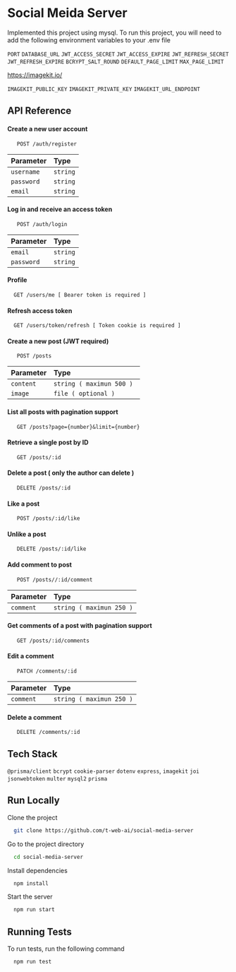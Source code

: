 # Social Meida Server

Implemented this project using mysql.
To run this project, you will need to add the following environment variables to your .env file

`PORT`
`DATABASE_URL`
`JWT_ACCESS_SECRET`
`JWT_ACCESS_EXPIRE`
`JWT_REFRESH_SECRET`
`JWT_REFRESH_EXPIRE`
`BCRYPT_SALT_ROUND`
`DEFAULT_PAGE_LIMIT`
`MAX_PAGE_LIMIT`

https://imagekit.io/

`IMAGEKIT_PUBLIC_KEY`
`IMAGEKIT_PRIVATE_KEY`
`IMAGEKIT_URL_ENDPOINT`

## API Reference

#### Create a new user account

```text
   POST /auth/register
```

| Parameter  | Type     |
| :--------- | :------- |
| `username` | `string` |
| `password` | `string` |
| `email`    | `string` |

#### Log in and receive an access token

```text
   POST /auth/login
```

| Parameter  | Type     |
| :--------- | :------- |
| `email`    | `string` |
| `password` | `string` |

#### Profile

```text
  GET /users/me [ Bearer token is required ]
```

#### Refresh access token

```text
  GET /users/token/refresh [ Token cookie is required ]
```

#### Create a new post (JWT required)

```text
   POST /posts
```

| Parameter | Type                      |
| :-------- | :------------------------ |
| `content` | `string ( maximun 500 ) ` |
| `image`   | `file ( optional )`       |

#### List all posts with pagination support

```text
   GET /posts?page={number}&limit={number}
```

#### Retrieve a single post by ID

```text
   GET /posts/:id
```

#### Delete a post ( only the author can delete )

```text
   DELETE /posts/:id
```

#### Like a post

```text
   POST /posts/:id/like
```

#### Unlike a post

```text
   DELETE /posts/:id/like
```

#### Add comment to post

```text
   POST /posts//:id/comment
```

| Parameter | Type                     |
| :-------- | :----------------------- |
| `comment` | `string ( maximun 250 )` |

#### Get comments of a post with pagination support

```text
   GET /posts/:id/comments
```

#### Edit a comment

```text
   PATCH /comments/:id
```

| Parameter | Type                     |
| :-------- | :----------------------- |
| `comment` | `string ( maximun 250 )` |

#### Delete a comment

```text
   DELETE /comments/:id
```

## Tech Stack

`@prisma/client` `bcrypt` `cookie-parser` `dotenv` `express`, `imagekit` `joi`
`jsonwebtoken` `multer` `mysql2` `prisma`

## Run Locally

Clone the project

```bash
  git clone https://github.com/t-web-ai/social-media-server
```

Go to the project directory

```bash
  cd social-media-server
```

Install dependencies

```bash
  npm install
```

Start the server

```bash
  npm run start
```

## Running Tests

To run tests, run the following command

```bash
  npm run test
```
